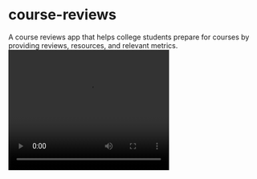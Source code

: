 # course-reviews
A course reviews app that helps college students prepare for courses by providing reviews, resources, and relevant metrics. 
<video width="320" height="240" controls>
  <source src="CourseReview.mp4" type="video/mp4">
</video>
